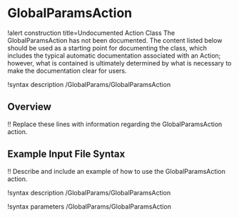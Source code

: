 # GlobalParamsAction

!alert construction title=Undocumented Action Class
The GlobalParamsAction has not been documented. The content listed below should be used as a starting point for
documenting the class, which includes the typical automatic documentation associated with an Action;
however, what is contained is ultimately determined by what is necessary to make the documentation
clear for users.

!syntax description /GlobalParams/GlobalParamsAction

## Overview

!! Replace these lines with information regarding the GlobalParamsAction action.

## Example Input File Syntax

!! Describe and include an example of how to use the GlobalParamsAction action.

!syntax description /GlobalParams/GlobalParamsAction

!syntax parameters /GlobalParams/GlobalParamsAction
